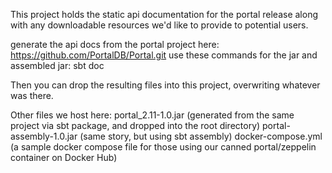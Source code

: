 This project holds the static api documentation for the portal release along with any downloadable resources we'd like to provide to potential users.

generate the api docs from the portal project here: https://github.com/PortalDB/Portal.git
use these commands for the jar and assembled jar: 
sbt doc

Then you can drop the resulting files into this project, overwriting whatever was there.

Other files we host here:
portal_2.11-1.0.jar (generated from the same project via sbt package, and dropped into the root directory)
portal-assembly-1.0.jar (same story, but using sbt assembly)
docker-compose.yml (a sample docker compose file for those using our canned portal/zeppelin container on Docker Hub)
